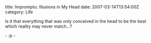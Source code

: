 title: Impromptu: Illusions in My Head
date: 2007-03-14T13:54:00Z
category: Life

Is it that everything that was only conceived in the head to be the best which reality may never match…?

\- :p -
